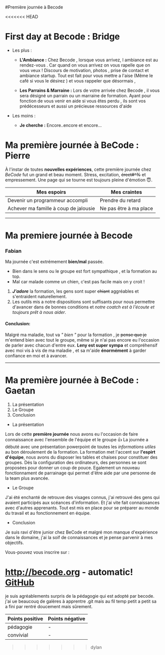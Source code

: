 #Première journée à Becode

<<<<<<< HEAD
# First day at Becode : Bridge

* Les plus :

  * __L'Ambiance :__ Chez Becode , lorsque vous arrivez, l ambiance est
au rendez-vous . Car quand on vous arrivez on vous rapelle que on
vous veux ! Discours de motivation, photos , prise de contact et
ambiance startup. Tout est fait pour vous mettre a l'aise
(Même le café si vous le désirez ) et vous rappeler que désormais ,

  * __Les Parrains & Marraine :__ Lors de votre arrivée chez Becode , il
vous sera désigné un parrain ou un marraine de formation. Ayant
pour fonction de vous venir en aide si vous êtes perdu , ils sont
vos prédécesseurs et aussi un précieuse ressources d'aide


* Les moins :

  * __Je cherche :__ Encore..encore et encore...

# Ma première journée à BeCode : Pierre

À l'instar de toutes __nouvelles expériences__, cette première journée chez *BeCode* fut un grand et beau moment.
Stress, excitation, ~~érect#^%~~ et empressement. Une page qui se tourne est toujours pleine d'émotion :innocent:.

Mes espoirs | Mes craintes
------------ | -------------
Devenir un programmeur accompli | Prendre du retard
Achever ma famille à coup de jalousie | Ne pas être à ma place

_________________________________________________________________

# Ma premiere journée à Becode

### Fabian

 Ma journée c'est extrémement __bien/mal__ passée.
* Bien dans le sens ou le groupe est fort sympathique , et la formation au top.
* Mal car malade comme un chien, c'est pas facile mais on y croit !

1. __*J'adore*__ la formation, les gens sont super ~~chiant~~ aggréables et s'entraident naturellement.
2. Les outils mis a notre dispositions sont suffisants pour nous permettre d'avancer dans de bonnes conditions et *notre coatch est à l'écoute et toujours prêt à nous aider*.

#### Conclusion:

Malgré ma maladie, tout va *" bien "* pour la formation , je ~~pense que je~~ m'entend bien avec tout le groupe, même si je n'ai pas encore eu l'occasion de parler avec chacun d'entre eux. **Leny est super sympa** et compréhensif avec moi vis à vis de ma maladie , et sa m'aide **énormément** à garder confiance en moi et à avancer.

_________________________________________________________________

# Ma première journée à BeCode : Gaetan

1. La présentation
2. Le Groupe
3. Conclusion

* La présentation

Lors de cette **première journée** nous avons eu l'occasion de faire connaissance avec l'ensemble de l'équipe et le groupe :+1:
La journée a débuté avec une présentation powerpoint de toutes les *informations utiles* au bon déroulement de la formation.
La formation met l'accent sur **l'espirt d'équipe**, nous avons du disposer les tables et chaises pour constituer des groupes.
Dés la configuration des ordinateurs, des personnes se sont proposées pour donner un coup de pouce.
Egalement un nouveau fonctionnament de parrainage qui permet d'être aide par une personne de la team plus avancée.

* Le Groupe

J'ai été enchanté de retrouve des visages connus, j'ai retrouvé des gens qui avaient participés aux scéances d'information.
Et j'ai vite fait connaissances avec d'autres apprenants.
Tout est mis en place pour se préparer au monde du travail et au fonctionnement en équipe.

* Conclusion

Je suis ravi d'être junior chez BeCode et malgré mon manque d'expérience dans le domaine, j'ai la soif de connaissances et je pense parvenir à mes objectifs.

Vous-pouvez vous inscrire sur :

http://becode.org - automatic!
[GitHub](http://becode.org)
=======
je suis agréablements surpris de la pédagogie qui est adopté par becode.
j'ai ue beaucouq de galères à apprentre .git mais au fil temp petit a petit
sa a fini par rentré doucement mais sûrement.

Points positive | Points négative
----------------|----------------
pédagogie | -
convivial | -
>>>>>>> dylan
